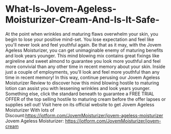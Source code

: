 # What-Is-Jovem-Ageless-Moisturizer-Cream-And-Is-It-Safe-
At the point when wrinkles and maturing flaws overwhelm your skin, you begin to lose your positive mind-set. You lose expectation and feel like you'll never look and feel youthful again. Be that as it may, with the Jovem Ageless Moisturizer, you can get unimaginable enemy of maturing benefits and look years younger. This mind blowing mix contains great fixings like argireline and sweet almond to guarantee you look more youthful and feel more convivial than any other time in recent memory about your skin. Inside just a couple of employments, you'll look and feel more youthful than any time in recent memory! In this way, continue perusing our Jovem Ageless Moisturizer Review to discover how this mind blowing hostile to maturing lotion can assist you with lessening wrinkles and look years younger. Something else, click the standard beneath to guarantee a FREE TRIAL OFFER of the top selling hostile to maturing cream before the offer lapses or supplies sell out! Visit here on its official website to get Jovem Ageless Moisturizer With lots of Discount:https://jotform.com/JovemMoisturizer/jovem-ageless-moisturizer  Jovem Ageless Moisturizer: https://jotform.com/JovemMoisturizer/jovem-cream
